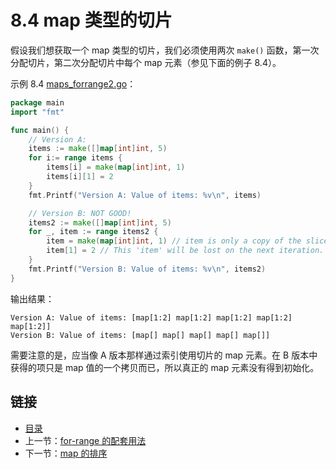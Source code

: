 # 8.4 map 类型的切片

假设我们想获取一个 map 类型的切片，我们必须使用两次 `make()` 函数，第一次分配切片，第二次分配切片中每个 map 元素（参见下面的例子 8.4）。

示例 8.4 [maps_forrange2.go](examples/chapter_8/maps_forrange2.go)：

```go
package main
import "fmt"

func main() {
	// Version A:
	items := make([]map[int]int, 5)
	for i:= range items {
		items[i] = make(map[int]int, 1)
		items[i][1] = 2
	}
	fmt.Printf("Version A: Value of items: %v\n", items)

	// Version B: NOT GOOD!
	items2 := make([]map[int]int, 5)
	for _, item := range items2 {
		item = make(map[int]int, 1) // item is only a copy of the slice element.
		item[1] = 2 // This 'item' will be lost on the next iteration.
	}
	fmt.Printf("Version B: Value of items: %v\n", items2)
}
```

输出结果：

	Version A: Value of items: [map[1:2] map[1:2] map[1:2] map[1:2] map[1:2]]
	Version B: Value of items: [map[] map[] map[] map[] map[]]

需要注意的是，应当像 A 版本那样通过索引使用切片的 map 元素。在 B 版本中获得的项只是 map 值的一个拷贝而已，所以真正的 map 元素没有得到初始化。

## 链接

- [目录](directory.md)
- 上一节：[for-range 的配套用法](08.3.md)
- 下一节：[map 的排序](08.5.md)
